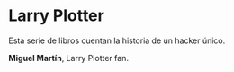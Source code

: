 # Larry Plotter

Esta serie de libros cuentan la historia de un hacker único.

**Miguel Martín**, Larry Plotter fan.
